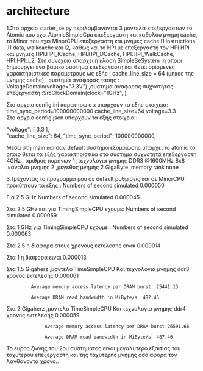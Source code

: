 # architecture
1.Στο αρχείο starter_se.py περιλαμβανονται 3 μοντελα επεξεργαστων  το  Atomic που  εχει AtomicSimpleCpu επεξεργαστη και καθολου μνημη cache, το Minor που εχει ΜinorCPU επεξεργαστη και  μνημες  cache l1 instructions ,l1 data, walkcache και l2, καθως και το HPI  με επεξεργαστη τον  HPI.HPI  και μνημες  HPI.HPI_ICache, HPI.HPI_DCache, HPI.HPI_WalkCache,  HPI.HPI_L2.
Στη συνεχεια υπαρχει η κλαση SimpleSeSystem ,η οποια δημιουργει ενα βασικο συστημα επεξεργαστη και θετει ορισμενες χαρακτηριστικες παραμετρους ως εξής :  cache_line_size = 64 (μηκος της μνημης cache) , συστημα αναφορας τασης : VoltageDomain(voltage="3.3V") ,συστημα αναφορας συχνοτητας επεξεργαστη :SrcClockDomain(clock="1GHz", )

Στο αρχειο config.ini παρατηρω οτι υπαρχουν τα εξης στοιχεια:
time_sync_period=100000000000
cache_line_size=64
voltage=3.3        
Στο αρχειο config.json  υπαρχουν τα εξης στοιχεια :

"voltage": [
                3.3
            ],      
                    "cache_line_size": 64, 
                                         "time_sync_period": 100000000000,

Μεσα στη main και σαν default  συστημα εξομοιωσης υπαρχει το atomic  το οποιο θετει τα εξής χαρακτηριστικά στο σύστημα
συχνοτητα επεξεργαστη 4GHz , αριθμος πυρηνων 1 ,τεχνολογια μνημης DDR3 @1600MHz 8x8 ,καναλια μνημης 2 ,μεγεθος μνημης 2 GigaByte ,memory rank none




3.Τρέχοντας το προγραμμα μου σε default ρυθμισεις και σε MinorCPU προκύπτουν τα εξης :
   Numbers of second simulated 0.000050
   
  Για 2.5 GHz  Numbers of second simulated  0.000045  
  
 Στα 2.5 GHz και για TimingSimpleCPU  εχουμε:
 Numbers of second simulated  0.000059 
    
 Στα 1 GHz για TimingSimpleCPU εχουμε :
   Numbers of second simulated 0.000063 
   
   Στα 2.5 η διαφορα στους  χρονους εκτελεσης ειναι 0.000014
   
   Στα 1 η διαφορα ειναι 0.000013
  
  
 Στα 1.5 Gigaherz ,μοντελο TimeSimpleCPU Και τεχνολογια μνημης ddr3  χρονος εκτελεσης 0.000061   
  
             Average memory access latency per DRAM burst  25441.13
 
             Average DRAM read bandwidth in MiByte/s  482.45 
  
Στα  2 Gigaherz ,μοντελο TimeSimpleCPU  Και τεχνολογια μνημης ddr4  χρονος εκτελεσης 0.000059
                  
                  Average memory access latency per DRAM burst 26591.66 
                  
                  Average DRAM read bandwidth in MiByte/s  487.46


 Το ευρος ζωνης του 2ου συστηματος ειναι μεγαλυτερο εξαιτιας του ταχυτερου επεξεργαστη και της ταχυτερης μνημης οσο αφορα τον λανθανοντα χρονο..
